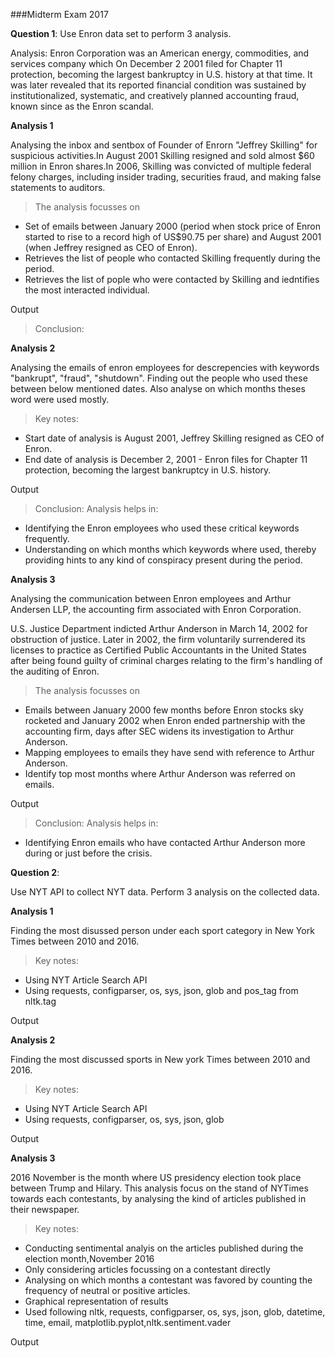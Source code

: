 ###Midterm Exam 2017

**Question 1**:
Use Enron data set to perform 3 analysis.

Analysis:
Enron Corporation was an American energy, commodities, and services company which On December 2 2001 filed for Chapter 11 protection, becoming the largest bankruptcy in U.S. history at that time. It  was later revealed that its reported financial condition was sustained by institutionalized, systematic, and creatively planned accounting fraud, known since as the Enron scandal.

**Analysis 1**

Analysing the inbox and sentbox of Founder of Enrorn "Jeffrey Skilling" for suspicious activities.In August 2001 Skilling resigned and sold almost $60 million in Enron shares.In 2006, Skilling was convicted of multiple federal felony charges, including insider trading, securities fraud, and making false statements to auditors.
> The analysis focusses on
- Set of emails between January 2000 (period when stock price of Enron started to rise to a record high of US$90.75 per share) and August 2001 (when Jeffrey resigned as CEO of Enron).
- Retrieves the list of people who contacted Skilling frequently during the period.
- Retrieves the list of pople who were contacted by Skilling and iedntifies the most interacted individual. 

Output

> Conclusion:

**Analysis 2**

Analysing the emails of enron employees for descrepencies with keywords "bankrupt", "fraud", "shutdown". Finding out the people who used these between below mentioned dates. Also analyse on which months theses word were used mostly.<br>
>Key notes:<br>
- Start date of analysis is August 2001, Jeffrey Skilling resigned as CEO of Enron. 
- End date of analysis is December 2, 2001 - Enron files for Chapter 11 protection, becoming the largest bankruptcy in U.S. history.

Output

>Conclusion: Analysis helps in:
- Identifying the Enron employees who used these critical keywords frequently.
- Understanding on which months which keywords where used, thereby providing hints to any kind of conspiracy present during the period.

**Analysis 3**

Analysing the communication between Enron employees and Arthur Andersen LLP, the accounting firm associated with Enron Corporation.<br>

U.S. Justice Department indicted Arthur Anderson in March 14, 2002 for obstruction of justice. Later in 2002, the firm voluntarily surrendered its licenses to practice as Certified Public Accountants in the United States after being found guilty of criminal charges relating to the firm's handling of the auditing of Enron.

> The analysis focusses on
- Emails between January 2000 few months before Enron stocks sky rocketed and January 2002 when Enron ended partnership with the accounting firm, days after SEC widens its investigation to Arthur Anderson.
- Mapping employees to emails they have send with reference to Arthur Anderson.
- Identify top most months where Arthur Anderson was referred on emails.

Output

> Conclusion: Analysis helps in:
- Identifying Enron emails who have contacted Arthur Anderson more during or just before the crisis.


**Question 2**:

Use NYT API to collect NYT data. Perform 3 analysis on the collected data.

**Analysis 1**

Finding the most disussed person under each sport category in New York Times between 2010 and 2016.

>Key notes:
- Using NYT Article Search API
- Using requests, configparser, os, sys, json, glob and pos_tag from nltk.tag

Output

**Analysis 2**

Finding the most discussed sports in New york Times between 2010 and 2016.

>Key notes:
- Using NYT Article Search API
- Using requests, configparser, os, sys, json, glob

Output


**Analysis 3**

2016 November is the month where US presidency election took place between Trump and Hilary. This analysis focus on the stand of NYTimes towards each contestants, by analysing the kind of articles published in their newspaper.

>Key notes:
- Conducting sentimental analyis on the articles published during the election month,November 2016
- Only considering articles focussing on a contestant directly
- Analysing on which months a contestant was favored by counting the frequency of neutral or positive articles.
- Graphical representation of results
- Used following nltk, requests, configparser, os, sys, json, glob, datetime, time, email, matplotlib.pyplot,nltk.sentiment.vader

Output


